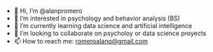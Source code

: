 - 👋 Hi, I’m @alanpromero
- 👀 I’m interested in psychology and behavior analysis (BS)
- 🌱 I’m currently learning data science and artificial intelligence
- 💞️ I’m looking to collaborate on psycholoy or data science proyects
- 📫 How to reach me: romeroalanp@gmail.com

<!---
alanpromero/alanpromero is a ✨ special ✨ repository because its `README.md` (this file) appears on your GitHub profile.
You can click the Preview link to take a look at your changes.
--->
